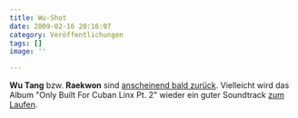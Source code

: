 ```yaml
---
title: Wu-Shot
date: 2009-02-16 20:16:07
category: Veröffentlichungen
tags: []
image: ''

---
```


**Wu Tang** bzw. **Raekwon** sind [anscheinend bald zurück](http://www.unkut.com/2009/02/will-ob4cl2-win/). Vielleicht wird das Album "Only Built For Cuban Linx Pt. 2" wieder ein guter Soundtrack [zum Laufen](http://www.misantropolis.de/2008/12/run/).
